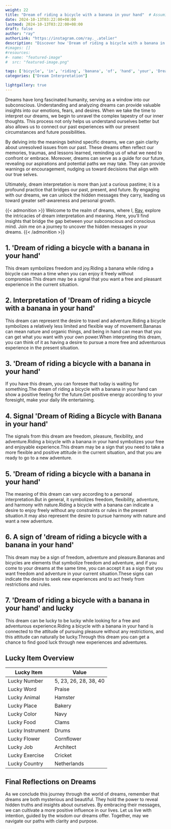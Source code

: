 ```yaml
---
weight: 22
title: "Dream of riding a bicycle with a banana in your hand"  # Assuming 'title' column exists
date: 2024-10-13T03:22:00+08:00
lastmod: 2024-10-13T03:22:00+08:00
draft: false
author: "ray"
authorLink: "https://instagram.com/ray._.atelier"
description: "Discover how 'Dream of riding a bicycle with a banana in your hand' can interpret your future and uncover its significant meanings in your life."
#images: []
#resources:
#- name: "featured-image"
#  src: "featured-image.png"

tags: ['bicycle', 'in', 'riding', 'banana', 'of', 'hand', 'your', 'Dream', 'with', 'a']
categories: ["Dream Interpretation"]

lightgallery: true
---
```


Dreams have long fascinated humanity, serving as a window into our subconscious. Understanding and analyzing dreams can provide valuable insights into our emotions, fears, and desires. When we take the time to interpret our dreams, we begin to unravel the complex tapestry of our inner thoughts. This process not only helps us understand ourselves better but also allows us to connect our past experiences with our present circumstances and future possibilities.

By delving into the meanings behind specific dreams, we can gain clarity about unresolved issues from our past. These dreams often reflect our memories, traumas, and lessons learned, reminding us of what we need to confront or embrace. Moreover, dreams can serve as a guide for our future, revealing our aspirations and potential paths we may take. They can provide warnings or encouragement, nudging us toward decisions that align with our true selves.

Ultimately, dream interpretation is more than just a curious pastime; it is a profound practice that bridges our past, present, and future. By engaging with our dreams, we can unlock the hidden messages they carry, leading us toward greater self-awareness and personal growth.

{{< admonition >}}
Welcome to the realm of dreams, where I, [Ray](https://instagram.com/ray._.atelier), explore the intricacies of dream interpretation and meaning. Here, you’ll find insights that bridge the gap between your subconscious and conscious mind. Join me on a journey to uncover the hidden messages in your dreams.
{{< /admonition >}}


## 1. 'Dream of riding a bicycle with a banana in your hand'
This dream symbolizes freedom and joy.Riding a banana while riding a bicycle can mean a time when you can enjoy it freely without compromise.This dream may be a signal that you want a free and pleasant experience in the current situation.

## 2. Interpretation of 'Dream of riding a bicycle with a banana in your hand'
This dream can represent the desire to travel and adventure.Riding a bicycle symbolizes a relatively less limited and flexible way of movement.Bananas can mean nature and organic things, and being in hand can mean that you can get what you want with your own power.When interpreting this dream, you can think of it as having a desire to pursue a more free and adventurous experience in the present situation.

## 3. 'Dream of riding a bicycle with a banana in your hand'
If you have this dream, you can foresee that today is waiting for something.The dream of riding a bicycle with a banana in your hand can show a positive feeling for the future.Get positive energy according to your foresight, make your daily life entertaining.

## 4. Signal 'Dream of Riding a Bicycle with Banana in your hand'
The signals from this dream are freedom, pleasure, flexibility, and adventure.Riding a bicycle with a banana in your hand symbolizes your free and enjoyable experience.This dream may be a sign that you need to take a more flexible and positive attitude in the current situation, and that you are ready to go to a new adventure.

## 5. 'Dream of riding a bicycle with a banana in your hand'
The meaning of this dream can vary according to a personal interpretation.But in general, it symbolizes freedom, flexibility, adventure, and harmony with nature.Riding a bicycle with a banana can indicate a desire to enjoy freely without any constraints or rules in the present situation.It may also represent the desire to pursue harmony with nature and want a new adventure.

## 6. A sign of 'dream of riding a bicycle with a banana in your hand'
This dream may be a sign of freedom, adventure and pleasure.Bananas and bicycles are elements that symbolize freedom and adventure, and if you come to your dreams at the same time, you can accept it as a sign that you want freedom and adventure in your current situation.These signs can indicate the desire to seek new experiences and to act freely from restrictions and rules.

## 7. 'Dream of riding a bicycle with a banana in your hand' and lucky
This dream can be lucky to be lucky while looking for a free and adventurous experience.Riding a bicycle with a banana in your hand is connected to the attitude of pursuing pleasure without any restrictions, and this attitude can naturally be lucky.Through this dream you can get a chance to find good luck through new experiences and adventures.

## Lucky Item Overview
| Lucky Item          | Value              |
|---------------|--------------------|
| Lucky Number        | 5, 23, 26, 28, 38, 40  |
| Lucky Word          | Praise |
| Lucky Animal        | Hamster |
| Lucky Place         | Bakery     |
| Lucky Color         | Navy     |
| Lucky Food          | Clams      |
| Lucky Instrument    | Drums |
| Lucky Flower        | Cornflower    |
| Lucky Job           | Architect       |
| Lucky Exercise      | Cricket  |
| Lucky Country       | Netherlands    |


##  Final Reflections on Dreams

As we conclude this journey through the world of dreams, remember that dreams are both mysterious and beautiful. They hold the power to reveal hidden truths and insights about ourselves. By embracing their messages, we can cultivate a more positive influence in our lives. Let us live with intention, guided by the wisdom our dreams offer. Together, may we navigate our paths with clarity and purpose.
